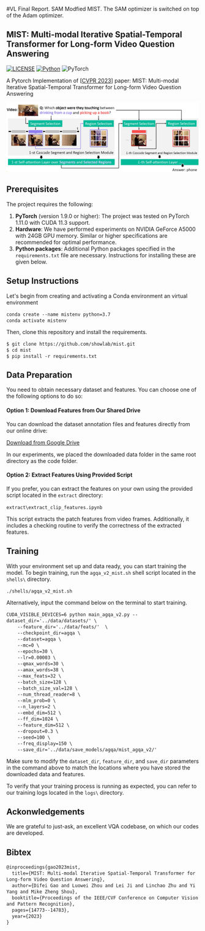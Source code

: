 #VL Final Report. SAM Modfied MIST.
The SAM optimizer is switched on top of the Adam optimizer. 

## MIST: Multi-modal Iterative Spatial-Temporal Transformer for Long-form Video Question Answering
[![LICENSE](https://img.shields.io/badge/license-MIT-green)](LICENSE)
[![Python](https://img.shields.io/badge/python-3.7-blue.svg)](https://www.python.org/)
![PyTorch](https://img.shields.io/badge/pytorch-1.11.0-%237732a8)

A Pytorch Implementation of [[CVPR 2023](https://openaccess.thecvf.com/content/CVPR2023/papers/Gao_MIST_Multi-Modal_Iterative_Spatial-Temporal_Transformer_for_Long-Form_Video_Question_Answering_CVPR_2023_paper.pdf)] paper: MIST: Multi-modal Iterative Spatial-Temporal Transformer for Long-form Video Question Answering

![](assets/model.jpeg) 

## Prerequisites

The project requires the following:

1. **PyTorch** (version 1.9.0 or higher): The project was tested on PyTorch 1.11.0 with CUDA 11.3 support.
2. **Hardware**: We have performed experiments on NVIDIA GeForce A5000 with 24GB GPU memory. Similar or higher specifications are recommended for optimal performance.
3. **Python packages**: Additional Python packages specified in the `requirements.txt` file are necessary. Instructions for installing these are given below.

## Setup Instructions
Let's begin from creating and activating a Conda environment an virtual environment 
```
conda create --name mistenv python=3.7
conda activate mistenv
```
Then, clone this repository and install the requirements.
```
$ git clone https://github.com/showlab/mist.git
$ cd mist
$ pip install -r requirements.txt
```

## Data Preparation
You need to obtain necessary dataset and features. You can choose one of the following options to do so:

#### Option 1: Download Features from Our Shared Drive

You can download the dataset annotation files and features directly from our online drive:

[Download from Google Drive](https://drive.google.com/drive/folders/1UmfZ752EZxaxp3sYWBRETmamgxAa3ECD?usp=drive_link)

In our experiments, we placed the downloaded data folder in the same root directory as the code folder.

#### Option 2: Extract Features Using Provided Script

If you prefer, you can extract the features on your own using the provided script located in the `extract` directory:

`extract\extract_clip_features.ipynb`

This script extracts the patch features from video frames. Additionally, it includes a checking routine to verify the correctness of the extracted features.

## Training
With your environment set up and data ready, you can start training the model. To begin training, run the `agqa_v2_mist.sh` shell script located in the `shells\` directory. 
```
./shells/agqa_v2_mist.sh
```
Alternatively, input the command below on the terminal to start training.
```
CUDA_VISIBLE_DEVICES=6 python main_agqa_v2.py --dataset_dir='../data/datasets/' \
	--feature_dir='../data/feats/'  \
	--checkpoint_dir=agqa \
	--dataset=agqa \
	--mc=0 \
	--epochs=30 \
	--lr=0.00003 \
	--qmax_words=30 \
	--amax_words=38 \
	--max_feats=32 \
	--batch_size=128 \
	--batch_size_val=128 \
	--num_thread_reader=8 \
	--mlm_prob=0 \
	--n_layers=2 \
	--embd_dim=512 \
	--ff_dim=1024 \
	--feature_dim=512 \
	--dropout=0.3 \
	--seed=100 \
	--freq_display=150 \
	--save_dir='../data/save_models/agqa/mist_agqa_v2/'
```
Make sure to modify the `dataset_dir`, `feature_dir`, and `save_dir` parameters in the command above to match the locations where you have stored the downloaded data and features.

To verify that your training process is running as expected, you can refer to our training logs located in the `logs\` directory.

## Ackonwledgements
We are grateful to just-ask, an excellent VQA codebase, on which our codes are developed.

## Bibtex
```
@inproceedings{gao2023mist,
  title={MIST: Multi-modal Iterative Spatial-Temporal Transformer for Long-form Video Question Answering}, 
  author={Difei Gao and Luowei Zhou and Lei Ji and Linchao Zhu and Yi Yang and Mike Zheng Shou},
  booktitle={Proceedings of the IEEE/CVF Conference on Computer Vision and Pattern Recognition},
  pages={14773--14783},
  year={2023}
}
```
